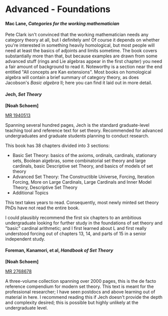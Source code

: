 # Advanced - Foundations

#### Mac Lane, *Categories for the working mathematician*

Pete Clark isn't convinced that the working mathematician needs any category theory at all, but
I definitely am!  Of course it depends on whether you're interested in something heavily
homological, but most people will need at least the basics of adjoints and limits sometime.
The book covers substantially more than that, but because examples are drawn from some advanced
stuff (rings and Lie algebras appear in the first chapter) you need a fair amount of background
to read it.  Noteworthy is a section near the end entitled "All concepts are Kan extensions".
Most books on homological algebra will contain a brief summary of category theory, as does
Jacobson's *Basic algebra* II; here you can find it laid out in more detail.

#### Jech, *Set Theory*

**[Noah Schoem]**

[MR 1940513](https://mathscinet.ams.org/mathscinet-getitem?mr=1940513)

Spanning several hundred pages, Jech is the standard graduate-level teaching tool and reference text for set theory. Recommended for advanced undergraduates and graduate students planning to conduct research. 

This book has 38 chapters divided into 3 sections: 
  * Basic Set Theory: basics of the axioms, ordinals, cardinals, stationary sets, Boolean algebras, some combinatorial set theory and large cardinals, basic Descriptive set Theory, and basics of models of set theory
  * Advanced Set Theory: The Constructible Universe, Forcing, Iteration Forcing, More on Large Cardinals, Large Cardinals and Inner Model Theory, Descriptive Set Theory
  * Additional Topics

This text takes years to read. Consequently, most newly minted set theory PhDs have not read the entire book. 

I could plausibly recommend the first six chapters to an ambitious undergraduate looking for further study in the foundations of set theory and "basic" cardinal arithmetic; and I first learned about L and first really understood forcing out of chapters 13, 14, and parts of 15 in a senior independent study. 

#### Foreman, Kanamori, et al, *Handbook of Set Theory*

**[Noah Schoem]**

[MR 2768678](https://mathscinet.ams.org/mathscinet-getitem?mr=2768678)

A three-volume collection spanning over 2000 pages, this is the de facto reference compendium for modern set theory. 
This text is meant for the professional researcher; I have seen postdocs and above learning out of material in here. I recommend reading this if Jech doesn't provide the depth and complexity desired; this is possible but highly unlikely at the undergraduate level.
